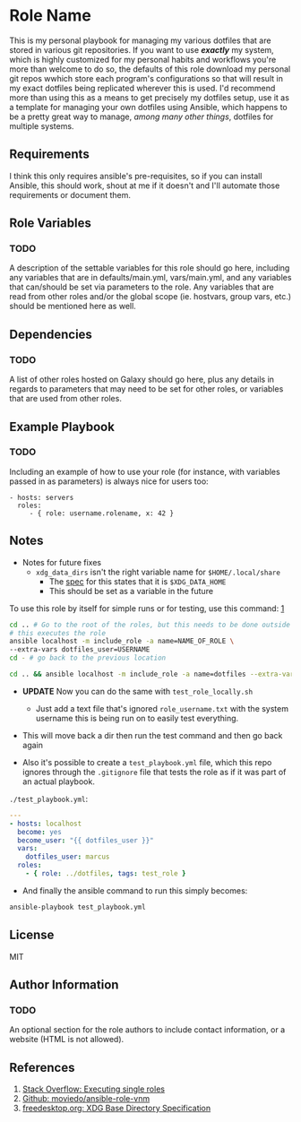 Role Name
=========

This is my personal playbook for managing my various dotfiles that are stored in various git repositories. If you want to use ***exactly*** my system, which is highly customized for my personal habits and workflows you're more than welcome to do so, the defaults of this role download my personal git repos wwhich store each program's configurations so that will result in my exact dotfiles being replicated wherever this is used. I'd recommend more than using this as a means to get precisely my dotfiles setup, use it as a template for managing your own dotfiles using Ansible, which happens to be a pretty great way to manage, *among many other things*, dotfiles for multiple systems.

Requirements
------------

I think this only requires ansible's pre-requisites, so if you can install Ansible, this should work, shout at me if it doesn't and I'll automate those requirements or document them.

Role Variables
--------------

### TODO
A description of the settable variables for this role should go here, including any variables that are in defaults/main.yml, vars/main.yml, and any variables that can/should be set via parameters to the role. Any variables that are read from other roles and/or the global scope (ie. hostvars, group vars, etc.) should be mentioned here as well.

Dependencies
------------

### TODO
A list of other roles hosted on Galaxy should go here, plus any details in regards to parameters that may need to be set for other roles, or variables that are used from other roles.

Example Playbook
----------------

### TODO

Including an example of how to use your role (for instance, with variables passed in as parameters) is always nice for users too:

    - hosts: servers
      roles:
         - { role: username.rolename, x: 42 }

Notes
-----

- Notes for future fixes
  - `xdg_data_dirs` isn't the right variable name for `$HOME/.local/share`
    - The [spec][03] for this states that it is `$XDG_DATA_HOME`
    - This should be set as a variable in the future

To use this role by itself for simple runs or for testing, use this command: [1][01]

```sh
cd .. # Go to the root of the roles, but this needs to be done outside the role root
# this executes the role
ansible localhost -m include_role -a name=NAME_OF_ROLE \
--extra-vars dotfiles_user=USERNAME
cd - # go back to the previous location
```

```sh
cd .. && ansible localhost -m include_role -a name=dotfiles --extra-vars dotfiles_user=marcus; cd -
```
- **UPDATE** Now you can do the same with `test_role_locally.sh`
    - Just add a text file that's ignored `role_username.txt` with the system username this is being run on to easily test everything.

- This will move back a dir then run the test command and then go back again

- Also it's possible to create a `test_playbook.yml` file, which this repo ignores through the `.gitignore` file that tests the role as if it was part of an actual playbook.

`./test_playbook.yml`:
```yml
---
- hosts: localhost
  become: yes
  become_user: "{{ dotfiles_user }}"
  vars:
    dotfiles_user: marcus
  roles:
    - { role: ../dotfiles, tags: test_role }
```

- And finally the ansible command to run this simply becomes:

```sh
ansible-playbook test_playbook.yml
```

License
-------

MIT

Author Information
------------------

### TODO
An optional section for the role authors to include contact information, or a website (HTML is not allowed).

References
----------

1. [Stack Overflow: Executing single roles][01]
2. [Github: moviedo/ansible-role-vnm][02]
3. [freedesktop.org: XDG Base Directory Specification][03]

[01]: http://bit.ly/2G1T0QE "Stack Overflow: Executing single roles"
[02]: http://bit.ly/2G5Z8Hy "Github: moviedo/ansible-role-vnm"
[03]: https://specifications.freedesktop.org/basedir-spec/basedir-spec-latest.html "freedesktop.org: XDG Base Directory Specification"
